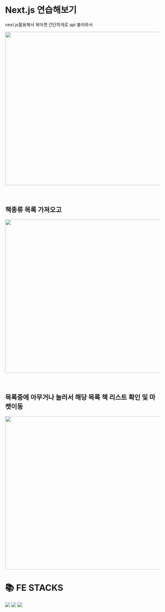 



# Next.js 연습해보기
next.js활용해서 북마켓 
간단하게로 api 불러와서

<img src="https://github.com/KKKHun2/Best_Book_Shop/assets/105702862/2c65d2a1-b0d7-4474-a61f-349e4205bac9.png" width="700" height="500">

<br />
<br />
<br />

## 책종류 목록 가져오고
<img src="https://github.com/KKKHun2/Best_Book_Shop/assets/105702862/1fe25509-fa1a-4cc3-aba4-773e504ed9d1.png" width="900" height="500">

<br />
<br />
<br />


## 목록중에 아무거나 눌러서 해당 목록 책 리스트 확인 및 마켓이동
<img src="https://github.com/KKKHun2/Best_Book_Shop/assets/105702862/7f2e33c2-60ce-470e-ae98-c106692bce53.png" width="900" height="500">


<div align=left><h1>📚 FE STACKS</h1></div>
<div align=left>

<img src="https://img.shields.io/badge/TypeScript-273c75?style=for-the-badge&logo=TypeScript&logoColor=white">

<img src="https://img.shields.io/badge/Nextjs-000000?style=for-the-badge&logo=Nextjs&logoColor=white">

<img src="https://img.shields.io/badge/React-61DAFB?style=for-the-badge&logo=React&logoColor=white">

</div>
